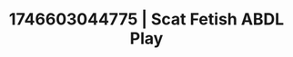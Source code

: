 ---
categories:
- Cinematic erotica
- AI-generated
- Intimate moaning
- Erotic friction
- Artistic nudes
- ASMR
- Erotic tension
- Cosplay
image: /assets/images/1746603044775.jpg
layout: post
seo:
  description: Featured content with exclusive Scat Fetish, ABDL Play. HD images available.
  keywords: Scat Fetish, ABDL Play
  og_image: /assets/images/1746603044775.jpg
  schema_type: VisualArtwork
tags:
- '#1746603044775'
- Scat Fetish
- ABDL Play
title: 1746603044775 | Scat Fetish ABDL Play
---